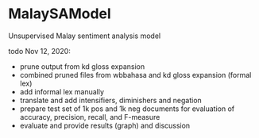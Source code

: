 # MalaySAModel
Unsupervised Malay sentiment analysis model


todo Nov 12, 2020:
- prune output from kd gloss expansion
- combined pruned files from wbbahasa and kd gloss expansion (formal lex)
- add informal lex manually
- translate and add intensifiers, diminishers and negation
- prepare test set of 1k pos and 1k neg documents for evaluation of accuracy, precision, recall, and F-measure
- evaluate and provide results (graph) and discussion
